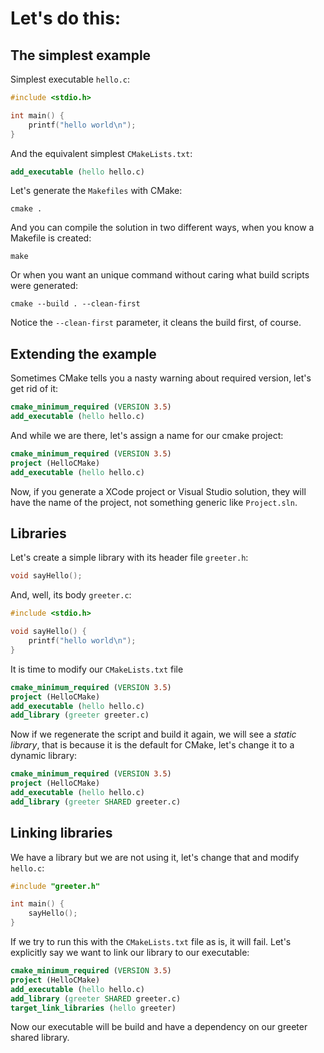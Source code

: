 # Let's do this:

## The simplest example

Simplest executable `hello.c`:

```c
#include <stdio.h>

int main() {
    printf("hello world\n");
}
```

And the equivalent simplest `CMakeLists.txt`:

```cmake
add_executable (hello hello.c)
```

Let's generate the `Makefiles` with CMake:
    
    cmake .

And you can compile the solution in two different ways, when you know a Makefile is created:

    make

Or when you want an unique command without caring what build scripts were generated:

    cmake --build . --clean-first

Notice the `--clean-first` parameter, it cleans the build first, of course.

## Extending the example

Sometimes CMake tells you a nasty warning about required version, let's get rid of it:

```cmake
cmake_minimum_required (VERSION 3.5)
add_executable (hello hello.c)
```

And while we are there, let's assign a name for our cmake project:

```cmake
cmake_minimum_required (VERSION 3.5)
project (HelloCMake)
add_executable (hello hello.c)
```

Now, if you generate a XCode project or Visual Studio solution, they will have the name of the project, not something generic like `Project.sln`.

## Libraries

Let's create a simple library with its header file `greeter.h`:

```c
void sayHello();
```

And, well, its body `greeter.c`:

```c
#include <stdio.h>

void sayHello() {
    printf("hello world\n");
}
```

It is time to modify our `CMakeLists.txt` file

```cmake
cmake_minimum_required (VERSION 3.5)
project (HelloCMake)
add_executable (hello hello.c)
add_library (greeter greeter.c)
```

Now if we regenerate the script and build it again, we will see a _static library_, that is because it is the default for CMake, let's change it to a dynamic library:

```cmake
cmake_minimum_required (VERSION 3.5)
project (HelloCMake)
add_executable (hello hello.c)
add_library (greeter SHARED greeter.c)
```

## Linking libraries

We have a library but we are not using it, let's change that and modify `hello.c`:

```c
#include "greeter.h"

int main() {
    sayHello();
}
```

If we try to run this with the `CMakeLists.txt` file as is, it will fail. Let's explicitly say we want to link our library to our executable:

```cmake
cmake_minimum_required (VERSION 3.5)
project (HelloCMake)
add_executable (hello hello.c)
add_library (greeter SHARED greeter.c)
target_link_libraries (hello greeter)
```

Now our executable will be build and have a dependency on our greeter shared library.


